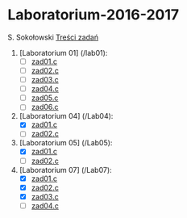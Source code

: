 # Laboratorium-2016-2017

S. Sokołowski
[Treści zadań](https://inf.ug.edu.pl/~stefan/Dydaktyka/JezProg/Slajdy/index.html#lab)

1. [Laboratorium 01]  (/lab01):
 	* [ ] [zad01.c](lab01/zad01.c)
	* [ ] [zad02.c](lab01/zad02.c)
	* [ ] [zad03.c](lab01/zad03.c)
	* [ ] [zad04.c](lab01/zad04.c) 
	* [ ] [zad05.c](lab01/zad05.c)
	* [ ] [zad06.c](lab01/zad06.c) 
	
4. [Laboratorium 04]  (/Lab04):
	* [x] [zad01.c](Lab04/zad01.c)
	* [ ] [zad02.c](Lab04/zad02.c)

5. [Laboratorium 05]  (/Lab05):
	* [x] [zad01.c](Lab05/zad01.c)
	* [ ] [zad02.c](Lab05/zad02.c)
	
7. [Laboratorium 07]  (/Lab07):
 	* [x] [zad01.c](lab07/zad01.c)
	* [x] [zad02.c](lab07/zad02.c)
	* [x] [zad03.c](lab07/zad03.c)
	* [ ] [zad04.c](lab07/zad04.c) 
